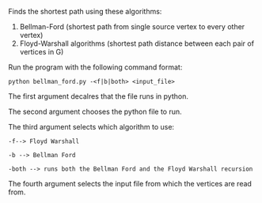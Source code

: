 Finds the shortest path using these algorithms:
1. Bellman-Ford (shortest path from single source vertex to every other vertex)
2. Floyd-Warshall algorithms (shortest path distance between each pair of vertices in G)

Run the program with the following command format:

	python bellman_ford.py -<f|b|both> <input_file>

The first argument decalres that the file runs in python.

The second argument chooses the python file to run.

The third argument selects which algorithm to use:

	-f--> Floyd Warshall
	
	-b --> Bellman Ford
	
	-both --> runs both the Bellman Ford and the Floyd Warshall recursion

The fourth argument selects the input file from which the vertices are read from.

